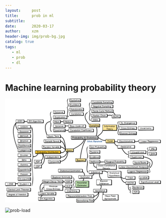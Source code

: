 ```yaml
---
layout:     post
title:      prob in ml 
subtitle:    
date:       2020-03-17
author:     xzm
header-img: img/prob-bg.jpg
catalog: true
tags:
   - ml
   - prob
   - dl
---
```


# Machine learning probability theory

![prob-load](img/prob.png)

![prob-load](https://github.com/YAyaXM/YAyaXM.github.io/blob/master/img/prob.png)